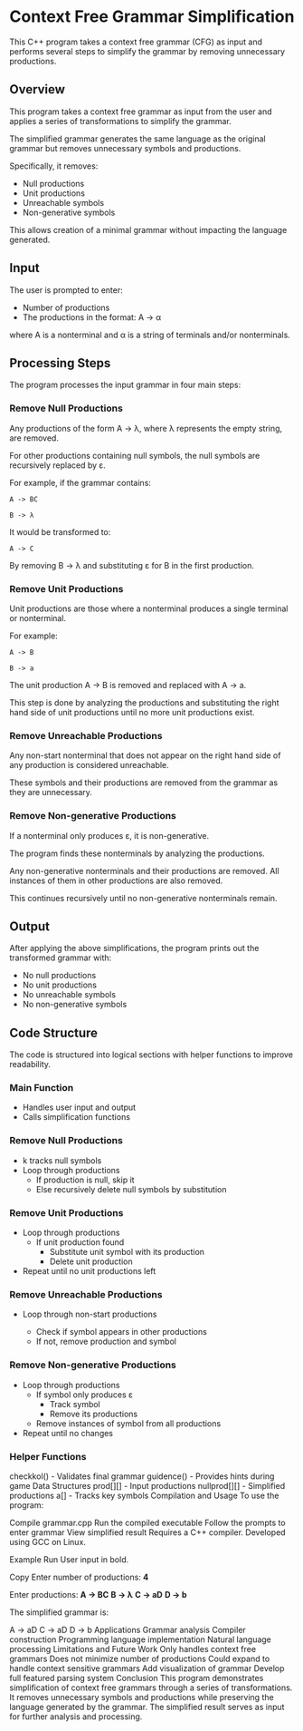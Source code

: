 # Context Free Grammar Simplification

This C++ program takes a context free grammar (CFG) as input and performs several steps to simplify the grammar by removing unnecessary productions.

## Overview
This program takes a context free grammar as input from the user and applies a series of transformations to simplify the grammar.

The simplified grammar generates the same language as the original grammar but removes unnecessary symbols and productions.

Specifically, it removes:

+ Null productions
+ Unit productions
+ Unreachable symbols
+ Non-generative symbols

This allows creation of a minimal grammar without impacting the language generated.

## Input
The user is prompted to enter:

+ Number of productions
+ The productions in the format: A -> α

where A is a nonterminal and α is a string of terminals and/or nonterminals.

## Processing Steps
The program processes the input grammar in four main steps:

### Remove Null Productions
Any productions of the form A -> λ, where λ represents the empty string, are removed.

For other productions containing null symbols, the null symbols are recursively replaced by ε.

For example, if the grammar contains:

```A -> BC ```

```B -> λ```

It would be transformed to:

```A -> C```

By removing B -> λ and substituting ε for B in the first production.

### Remove Unit Productions
Unit productions are those where a nonterminal produces a single terminal or nonterminal.

For example:

```A -> B```

```B -> a```

The unit production A -> B is removed and replaced with A -> a.

This step is done by analyzing the productions and substituting the right hand side of unit productions until no more unit productions exist.

### Remove Unreachable Productions
Any non-start nonterminal that does not appear on the right hand side of any production is considered unreachable.

These symbols and their productions are removed from the grammar as they are unnecessary.

### Remove Non-generative Productions
If a nonterminal only produces ε, it is non-generative.

The program finds these nonterminals by analyzing the productions.

Any non-generative nonterminals and their productions are removed. All instances of them in other productions are also removed.

This continues recursively until no non-generative nonterminals remain.

## Output
After applying the above simplifications, the program prints out the transformed grammar with:

+ No null productions
+ No unit productions
+ No unreachable symbols
+ No non-generative symbols


## Code Structure
The code is structured into logical sections with helper functions to improve readability.

### Main Function
+ Handles user input and output
+ Calls simplification functions
### Remove Null Productions
+ k tracks null symbols
+ Loop through productions
  - If production is null, skip it
  - Else recursively delete null symbols by substitution
 
### Remove Unit Productions
+ Loop through productions
  + If unit production found
    + Substitute unit symbol with its production
    + Delete unit production
+ Repeat until no unit productions left

### Remove Unreachable Productions
+ Loop through non-start productions

  + Check if symbol appears in other productions
  + If not, remove production and symbol



### Remove Non-generative Productions
+ Loop through productions
  + If symbol only produces ε
    + Track symbol
    + Remove its productions
  + Remove instances of symbol from all productions
+ Repeat until no changes


### Helper Functions
checkkol() - Validates final grammar
guidence() - Provides hints during game
Data Structures
prod[][] - Input productions
nullprod[][] - Simplified productions
a[] - Tracks key symbols
Compilation and Usage
To use the program:

Compile grammar.cpp
Run the compiled executable
Follow the prompts to enter grammar
View simplified result
Requires a C++ compiler. Developed using GCC on Linux.

Example Run
User input in bold.

Copy
Enter number of productions: **4**

Enter productions: 
**A -> BC**
**B -> λ** 
**C -> aD**
**D -> b**

The simplified grammar is:

A -> aD
C -> aD
D -> b
Applications
Grammar analysis
Compiler construction
Programming language implementation
Natural language processing
Limitations and Future Work
Only handles context free grammars
Does not minimize number of productions
Could expand to handle context sensitive grammars
Add visualization of grammar
Develop full featured parsing system
Conclusion
This program demonstrates simplification of context free grammars through a series of transformations. It removes unnecessary symbols and productions while preserving the language generated by the grammar. The simplified result serves as input for further analysis and processing.

